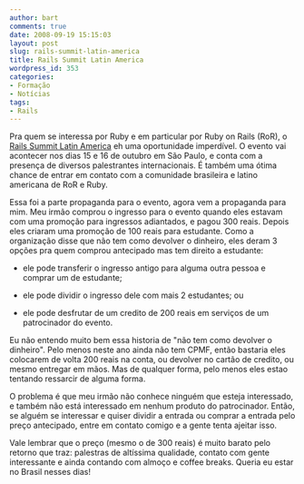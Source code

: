 ```yaml
---
author: bart
comments: true
date: 2008-09-19 15:15:03
layout: post
slug: rails-summit-latin-america
title: Rails Summit Latin America
wordpress_id: 353
categories:
- Formação
- Notícias
tags:
- Rails
---
```


Pra quem se interessa por Ruby e em particular por Ruby on Rails (RoR), o [Rails Summit Latin America](http://www.locaweb.com.br/railssummit/) eh uma oportunidade imperdível. O evento vai acontecer nos dias 15 e 16 de outubro em São Paulo, e conta com a presença de diversos palestrantes internacionais. É também uma ótima chance de entrar em contato com a comunidade brasileira e latino americana de RoR e Ruby.

Essa foi a parte propaganda para o evento, agora vem a propaganda para mim. Meu irmão comprou o ingresso para o evento quando eles estavam com uma promoção para ingressos adiantados, e pagou 300 reais. Depois eles criaram uma promoção de 100 reais para estudante. Como a organização disse que não tem como devolver o dinheiro, eles deram 3 opções pra quem comprou antecipado mas tem direito a estudante:



	
  * ele pode transferir o ingresso antigo para alguma outra pessoa e comprar um de estudante;

	
  * ele pode dividir o ingresso dele com mais 2 estudantes; ou

	
  * ele pode desfrutar de um credito de 200 reais em serviços de um patrocinador do evento.


Eu não entendo muito bem essa historia de "não tem como devolver o dinheiro". Pelo menos neste ano ainda não tem CPMF, então bastaria eles colocarem de volta 200 reais na conta, ou devolver no cartão de credito, ou mesmo entregar em mãos. Mas de qualquer forma, pelo menos eles estao tentando ressarcir de alguma forma.

O problema é que meu irmão não conhece ninguém que esteja interessado, e também não está interessado em nenhum produto do patrocinador. Então, se alguém se interessar e quiser dividir a entrada ou comprar a entrada pelo preço antecipado, entre em contato comigo e a gente tenta ajeitar isso.

Vale lembrar que o preço (mesmo o de 300 reais) é muito barato pelo retorno que traz: palestras de altíssima qualidade, contato com gente interessante e ainda contando com almoço e coffee breaks. Queria eu estar no Brasil nesses dias!
